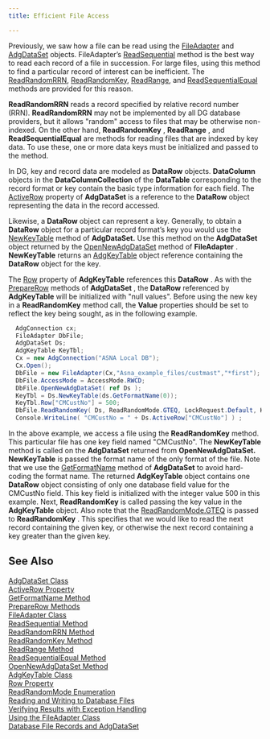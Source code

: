 ```yaml
---
title: Efficient File Access

---
```


Previously, we saw how a file can be read using the [ FileAdapter](file-adapter-class.html) and [AdgDataSet](adg-dataset-class.html) objects. FileAdapter’s [ReadSequential](file-adapter-class-read-sequential-method.html) method is the best way to read each record of a file in succession. For large files, using this method to find a particular record of interest can be inefficient. The [ReadRandomRRN](file-adapter-class-read-random-rrn-method.html), [ReadRandomKey](file-adapter-class-read-random-key-method.html), [ ReadRange](file-adapter-class-read-range-method.html), and [ReadSequentialEqual](file-adapter-class-read-sequential-equal-method.html) methods are provided for this reason.

**ReadRandomRRN** reads a record specified by relative record number (RRN). **ReadRandomRRN** may not be implemented by all DG database providers, but it allows "random" access to files that may be otherwise non-indexed. On the other hand, **ReadRandomKey** , **ReadRange** , and **ReadSequentialEqual** are methods for reading files that are indexed by key data. To use these, one or more data keys must be initialized and passed to the method.

In DG, key and record data are modeled as **DataRow** objects. **DataColumn** objects in the **DataColumnCollection** of the **DataTable** corresponding to the record format or key contain the basic type information for each field. The [ActiveRow](adg-dataset-class-active-row-property.html) property of **AdgDataSet** is a reference to the **DataRow** object representing the data in the record accessed. 

Likewise, a **DataRow** object can represent a key. Generally, to obtain a **DataRow** object for a particular record format’s key you would use the [NewKeyTable](adg-dataset-class-new-key-table-methods.html) method of **AdgDataSet.** Use this method on the **AdgDataSet** object returned by the [OpenNewAdgDataSet](file-adapter-class-open-new-adg-dataset-method.html) method of **FileAdapter** . **NewKeyTable** returns an [AdgKeyTable](adg-key-table-class.html) object reference containing the **DataRow** object for the key.

The [Row](adg-key-table-class-row-property.html) property of **AdgKeyTable** references this **DataRow** . As with the [ PrepareRow](adg-dataset-class-prepare-row-method-main.html) methods of **AdgDataSet** , the **DataRow** referenced by **AdgKeyTable** will be initialized with "null values". Before using the new key in a **ReadRandomKey** method call, the **Value** properties should be set to reflect the key being sought, as in the following example.

```cs 
  AdgConnection cx;
  FileAdapter DbFile;
  AdgDataSet Ds;
  AdgKeyTable KeyTbl;
  Cx = new AdgConnection("ASNA Local DB");
  Cx.Open();
  DbFile = new FileAdapter(Cx,"Asna_example_files/custmast","*first");
  DbFile.AccessMode = AccessMode.RWCD;
  DbFile.OpenNewAdgDataSet( ref Ds );
  KeyTbl = Ds.NewKeyTable(ds.GetFormatName(0));
  KeyTbl.Row["CMCustNo"] = 500;
  DbFile.ReadRandomKey( Ds, ReadRandomMode.GTEQ, LockRequest.Default, KeyTbl );
  Console.WriteLine( "CMCustNo = " + Ds.ActiveRow["CMCustNo"] ) ;
```

In the above example, we access a file using the **ReadRandomKey** method. This particular file has one key field named "CMCustNo". The **NewKeyTable** method is called on the **AdgDataSet** returned from **OpenNewAdgDataSet.** **NewKeyTable** is passed the format name of the only format of the file. Note that we use the [GetFormatName](adg-dataset-class-get-format-name-method.html) method of **AdgDataSet** to avoid hard-coding the format name. The returned **AdgKeyTable** object contains one **DataRow** object consisting of only one database field value for the CMCustNo field. This key field is initialized with the integer value 500 in this example. Next, **ReadRandomKey** is called passing the key value in the **AdgKeyTable** object. Also note that the [ ReadRandomMode.GTEQ](read-random-mode-enumeration.html) is passed to **ReadRandomKey** . This specifies that we would like to read the next record containing the given key, or otherwise the next record containing a key greater than the given key.
## See Also


[AdgDataSet Class](adg-dataset-class.html)
      <br />
[ActiveRow Property](adg-dataset-class-active-row-property.html)
      <br />
[GetFormatName Method](adg-dataset-class-get-format-name-method.html)
      <br />
[PrepareRow Methods](adg-dataset-class-prepare-row-method-main.html)
      <br />
[FileAdapter Class](file-adapter-class.html)
      <br />
[ReadSequential Method](file-adapter-class-read-sequential-method.html)
      <br />
[ReadRandomRRN Method](file-adapter-class-read-random-rrn-method.html)
      <br />
[ReadRandomKey Method](file-adapter-class-read-random-key-method.html)
      <br />
[ReadRange Method](file-adapter-class-read-range-method.html)
      <br />
      [ReadSequentialEqual 
					Method](file-adapter-class-read-sequential-equal-method.html)
      <br />
[OpenNewAdgDataSet Method](file-adapter-class-open-new-adg-dataset-method.html)
      <br />
[AdgKeyTable Class](adg-key-table-class.html)
      <br />
[Row Property](adg-key-table-class-row-property.html)
      <br />
[ReadRandomMode Enumeration](read-random-mode-enumeration.html)
      <br />
      [Reading and Writing to Database 
					Files](readingand-writingto-database-files.html)
      <br />
      [Verifying Results with 
					Exception Handling](verifying-resultswith-exception-handling.html)
      <br />
[Using the FileAdapter Class](usingthe-file-adapter-class.html)
      <br />
      [Database File Records and 
					AdgDataSet](database-file-recordsand-adg-dataset.html)

